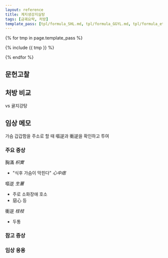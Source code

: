 ```yaml
---
layout: reference
title: 계지생강지실탕
tags: [금궤요략, 처방]
template_pass: [tpl/formula_SHL.md, tpl/formula_GGYL.md, tpl/formula_etc.md]
---
```


{% for tmp in page.template_pass %}

{% include {{ tmp }} %}

{% endfor %}

## 문헌고찰



## 처방 비교

vs 귤지강탕

## 임상 메모

가슴 갑갑함을 주소로 할 때 嘔逆과 衝逆을 확인하고 투여

### 주요 증상

胸滿 _枳實_
* "식후 가슴이 막힌다" _心中痞_

嘔逆 _生薑_
* 주로 소화장애 호소
* 惡心 등

衝逆 _桂枝_
* 두통

### 참고 증상



### 임상 응용
